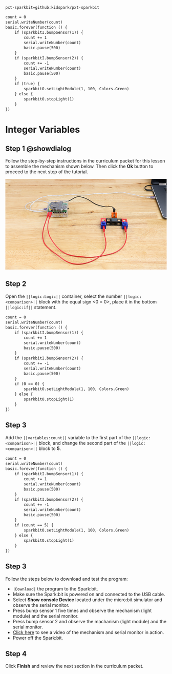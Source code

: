 ```package
pxt-sparkbit=github:kidspark/pxt-sparkbit
```

```template
count = 0
serial.writeNumber(count)
basic.forever(function () {
    if (sparkbitI.bumpSensor(1)) {
        count += 1
        serial.writeNumber(count)
        basic.pause(500)
    }
    if (sparkbitI.bumpSensor(2)) {
        count += -1
        serial.writeNumber(count)
        basic.pause(500)
    }
    if (true) {
        sparkbitO.setLightModule(1, 100, Colors.Green)
    } else {
        sparkbitO.stopLight(1)
    }
})
```

# Integer Variables

## Step 1 @showdialog

Follow the step-by-step instructions in the curriculum packet for this lesson to assemble the mechanism shown below. Then click the **Ok** button to proceed to the next step of the tutorial.

![integer-variables-1](https://raw.githubusercontent.com/KidSpark/tutorials/master/assets/3-3-integer-variables-1.png)

## Step 2

Open the ``||logic:Logic||`` container, select the number ``||logic:<comparison>||`` block with the equal sign <0 = 0>, place it in the bottom ``||logic:if||`` statement.

```blocks
count = 0
serial.writeNumber(count)
basic.forever(function () {
    if (sparkbitI.bumpSensor(1)) {
        count += 1
        serial.writeNumber(count)
        basic.pause(500)
    }
    if (sparkbitI.bumpSensor(2)) {
        count += -1
        serial.writeNumber(count)
        basic.pause(500)
    }
    if (0 == 0) {
        sparkbitO.setLightModule(1, 100, Colors.Green)
    } else {
        sparkbitO.stopLight(1)
    }
})
```

## Step 3

Add the ``||variables:count||`` variable to the first part of the ``||logic:<comparison>||`` block, and change the second part of the ``||logic:<comparison>||`` block to **5**.

```blocks
count = 0
serial.writeNumber(count)
basic.forever(function () {
    if (sparkbitI.bumpSensor(1)) {
        count += 1
        serial.writeNumber(count)
        basic.pause(500)
    }
    if (sparkbitI.bumpSensor(2)) {
        count += -1
        serial.writeNumber(count)
        basic.pause(500)
    }
    if (count == 5) {
        sparkbitO.setLightModule(1, 100, Colors.Green)
    } else {
        sparkbitO.stopLight(1)
    }
})
```

## Step 3

Follow the steps below to download and test the program:
* ``|Download|`` the program to the Spark:bit.
* Make sure the Spark:bit is powered on and connected to the USB cable.
* Select **Show console Device** located under the micro:bit simulator and observe the serial monitor.
* Press bump sensor 1 five times and observe the mechanism (light module) and the serial monitor.
* Press bump sensor 2 and observe the machanism (light module) and the serial monitor.
* [Click here](https://youtu.be/zS4ByCWoqPA) to see a video of the mechanism and serial monitor in action.
* Power off the Spark:bit.

## Step 4

Click **Finish** and review the next section in the curriculum packet.